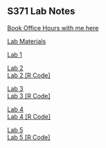 ## S371 Lab Notes

<a href="https://calendar.app.google/SDGU3k2BU7jmmZsy6" target="_blank" title="Book Office Hours with me here">Book Office Hours with me here</a>

<a href="Lab-Materials.html" target="_blank" title="Lab Materials">Lab Materials</a> 

[Lab 1](S371_Lab1.pdf) 

<a href="Lab-2.html" target="_blank" title="Lab 2">Lab 2</a>  
      <a href="Lab-2.R" target="_blank" title="Lab 2 [R Code]">Lab 2 [R Code]</a>

<a href="Lab-3.html" target="_blank" title="Lab 3">Lab 3</a>  
      <a href="Lab-3.R" target="_blank" title="Lab 3 [R Code]">Lab 3 [R Code]</a>

<a href="Lab-4.html" target="_blank" title="Lab 4">Lab 4</a>  
      <a href="Lab-4.R" target="_blank" title="Lab 4 [R Code]">Lab 4 [R Code]</a>


<a href="Lab-5.html" target="_blank" title="Lab 5">Lab 5</a>  
      <a href="Lab-5.R" target="_blank" title="Lab 5 [R Code]">Lab 5 [R Code]</a>
